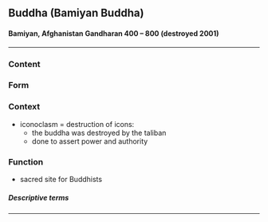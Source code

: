 <!-- order:2 -->
## Buddha (Bamiyan Buddha)

#### Bamiyan, Afghanistan Gandharan 400 – 800 (destroyed 2001)

---

### Content

### Form

### Context
- iconoclasm = destruction of icons:
  - the buddha was destroyed by the taliban
  - done to assert power and authority

### Function
- sacred site for Buddhists

##### Descriptive terms

---
